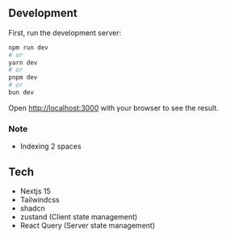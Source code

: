 ## Development

First, run the development server:

```bash
npm run dev
# or
yarn dev
# or
pnpm dev
# or
bun dev
```

Open [http://localhost:3000](http://localhost:3000) with your browser to see the result.

### Note
- Indexing 2 spaces


## Tech
- Nextjs 15
- Tailwindcss
- shadcn
- zustand (Client state management)
- React Query (Server state management)
